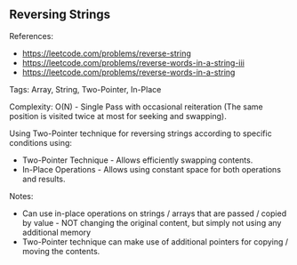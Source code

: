 ## Reversing Strings

References:
* https://leetcode.com/problems/reverse-string
* https://leetcode.com/problems/reverse-words-in-a-string-iii
* https://leetcode.com/problems/reverse-words-in-a-string

Tags: Array, String, Two-Pointer, In-Place

Complexity: O(N) - Single Pass with occasional reiteration (The same
position is visited twice at most for seeking and swapping).

Using Two-Pointer technique for reversing strings according to specific
conditions using:
* Two-Pointer Technique - Allows efficiently swapping contents.
* In-Place Operations - Allows using constant space for both
  operations and results.
  
Notes: 
* Can use in-place operations on strings / arrays that are passed / copied
  by value - NOT changing the original content, but simply not using
  any additional memory
* Two-Pointer technique can make use of additional pointers for
  copying / moving the contents.
